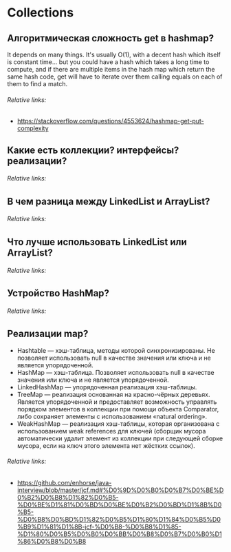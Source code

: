 # Collections

## Алгоритмическая сложность get в hashmap?
It depends on many things. It's usually O(1), with a decent hash which itself is constant time... but you could have a hash which takes a long time to compute, and if there are multiple items in the hash map which return the same hash code, get will have to iterate over them calling equals on each of them to find a match.
###### Relative links:
+ https://stackoverflow.com/questions/4553624/hashmap-get-put-complexity

## Какие есть коллекции? интерфейсы? реализации?
###### Relative links:

## В чем разница между LinkedList и ArrayList?
###### Relative links:

## Что лучше использовать LinkedList или ArrayList?
###### Relative links:

## Устройство HashMap?
###### Relative links:

## Реализации map?
+ Hashtable — хэш-таблица, методы которой синхронизированы. Не позволяет использовать null в качестве значения или ключа и не является упорядоченной.
+ HashMap — хэш-таблица. Позволяет использовать null в качестве значения или ключа и не является упорядоченной.
+ LinkedHashMap — упорядоченная реализация хэш-таблицы.
+ TreeMap — реализация основанная на красно-чёрных деревьях. Является упорядоченной и предоставляет возможность управлять порядком элементов в коллекции при помощи объекта Comparator, либо сохраняет элементы с использованием «natural ordering».
+ WeakHashMap — реализация хэш-таблицы, которая организована с использованием weak references для ключей (сборщик мусора автоматически удалит элемент из коллекции при следующей сборке мусора, если на ключ этого элемента нет жёстких ссылок).
###### Relative links:
+ https://github.com/enhorse/java-interview/blob/master/jcf.md#%D0%9D%D0%B0%D0%B7%D0%BE%D0%B2%D0%B8%D1%82%D0%B5-%D0%BE%D1%81%D0%BD%D0%BE%D0%B2%D0%BD%D1%8B%D0%B5-%D0%B8%D0%BD%D1%82%D0%B5%D1%80%D1%84%D0%B5%D0%B9%D1%81%D1%8B-jcf-%D0%B8-%D0%B8%D1%85-%D1%80%D0%B5%D0%B0%D0%BB%D0%B8%D0%B7%D0%B0%D1%86%D0%B8%D0%B8